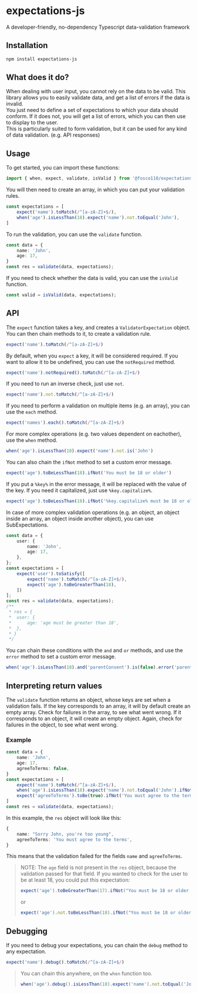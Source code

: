 # expectations-js
A developer-friendly, no-dependency Typescript data-validation framework

## Installation

```bash
npm install expectations-js
```

## What does it do?
When dealing with user input, you cannot rely on the data to be valid.
This library allows you to easily validate data, and get a list of errors if the data is invalid.<br>
You just need to define a set of expectations to which your data should conform.
If it does not, you will get a list of errors, which you can then use to display to the user.<br>
This is particularly suited to form validation, but it can be used for any kind of data validation. (e.g. API responses)

## Usage

To get started, you can import these functions: 
```typescript
import { when, expect, validate, isValid } from '@fosco110/expectations-js';
```

You will then need to create an array, in which you can put your validation rules. 
```typescript
const expectations = [
	expect('name').toMatch(/^[a-zA-Z]+$/),
	when('age').isLessThan(18).expect('name').not.toEqual('John'),
]
```

To run the validation, you can use the `validate` function. 
```typescript
const data = {
	name: 'John',
	age: 17,
}
const res = validate(data, expectations);
```

If you need to check whether the data is valid, you can use the `isValid` function. 
```typescript
const valid = isValid(data, expectations);
```

## API
The `expect` function takes a key, and creates a `ValidatorExpectation` object. 
You can then chain methods to it, to create a validation rule. 
```typescript
expect('name').toMatch(/^[a-zA-Z]+$/)
```
By default, when you `expect` a key, it will be considered required. If you want to allow it to be undefined, you can use the `notRequired` method.
```typescript
expect('name').notRequired().toMatch(/^[a-zA-Z]+$/)
```
If you need to run an inverse check, just use `not`. 
```typescript
expect('name').not.toMatch(/^[a-zA-Z]+$/)
```
If you need to perform a validation on multiple items (e.g. an array), you can use the `each` method. 
```typescript
expect('names').each().toMatch(/^[a-zA-Z]+$/)
```
For more complex operations (e.g. two values dependent on eachother), use the `when` method.
```typescript
when('age').isLessThan(18).expect('name').not.is('John')
```
You can also chain the `ifNot` method to set a custom error message.
```typescript
expect('age').toBeLessThan(18).ifNot('You must be 18 or older')
```
If you put a `%key%` in the error message, it will be replaced with the value of the key.
If you need it capitalized, just use `%key.capitalize%`.
```typescript
expect('age').toBeLessThan(18).ifNot('%key.capitalize% must be 18 or older') // Age must be 18 or older
```
In case of more complex validation operations (e.g. an object, an object inside an array, an object inside another object), you can use SubExpectations.
```typescript
const data = {
	user: {
		name: 'John',
		age: 17,
	},
};
const expectations = [
	expect('user').toSatisfy([
		expect('name').toMatch(/^[a-zA-Z]+$/),
		expect('age').toBeGreaterThan(18),
	])
];
const res = validate(data, expectations);
/**
 * res = {
 * 	user: {
 * 		age: 'age must be greater than 18',
 * 	},
 * }
 */
```
You can chain these conditions with the `and` and `or` methods, and use the `error` method to set a custom error message.
```typescript
when('age').isLessThan(18).and('parentConsent').is(false).error('parentConsent', "You must have your parent's consent to use this service")
```
## Interpreting return values
The `validate` function returns an object, whose keys are set when a validation fails.
If the key corresponds to an array, it will by default create an empty array. Check for failures in the array, to see what went wrong. 
If it corresponds to an object, it will create an empty object. Again, check for failures in the object, to see what went wrong.
### Example
```typescript
const data = {
	name: 'John',
	age: 17,
	agreeToTerms: false,
}
const expectations = [
	expect('name').toMatch(/^[a-zA-Z]+$/),
	when('age').isLessThan(18).expect('name').not.toEqual('John').ifNot("Sorry John, you're too young"),
	expect('agreeToTerms').toBe(true).ifNot('You must agree to the terms'),
]
const res = validate(data, expectations);
```
In this example, the `res` object will look like this:
```typescript
{
	name: "Sorry John, you're too young",
	agreeToTerms: 'You must agree to the terms',
}
```
This means that the validation failed for the fields `name` and `agreeToTerms`.
> NOTE: The `age` field is not present in the `res` object, because the validation passed for that field.
> If you wanted to check for the user to be at least 18, you could put this expectation:
> ```typescript
> expect('age').toBeGreaterThan(17).ifNot("You must be 18 or older to use this service")
> ```
> or
> ```typescript
> expect('age').not.toBeLessThan(18).ifNot("You must be 18 or older to use this service")
> ```

## Debugging
If you need to debug your expectations, you can chain the `debug` method to any expectation.
```typescript
expect('name').debug().toMatch(/^[a-zA-Z]+$/)
```
> You can chain this anywhere, on the `when` function too.
> ```typescript
> when('age').debug().isLessThan(18).expect('name').not.toEqual('John')
> ```

